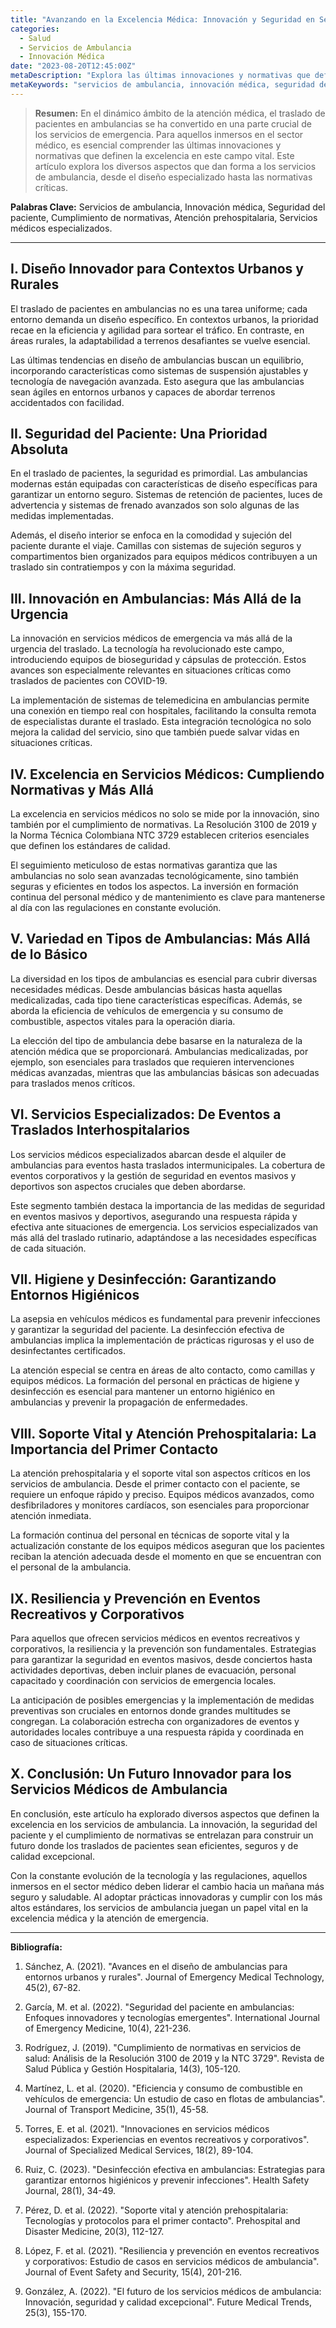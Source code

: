 ```yaml
---
title: "Avanzando en la Excelencia Médica: Innovación y Seguridad en Servicios de Ambulancia"
categories:
  - Salud
  - Servicios de Ambulancia
  - Innovación Médica
date: "2023-08-20T12:45:00Z"
metaDescription: "Explora las últimas innovaciones y normativas que definen la excelencia en los servicios de ambulancia. Desde diseño innovador hasta seguridad del paciente y cumplimiento de normativas, descubre el futuro de los servicios médicos de emergencia."
metaKeywords: "servicios de ambulancia, innovación médica, seguridad del paciente, cumplimiento de normativas, atención prehospitalaria, servicios médicos especializados"
---
```


> **Resumen:** En el dinámico ámbito de la atención médica, el traslado de pacientes en ambulancias se ha convertido en una parte crucial de los servicios de emergencia. Para aquellos inmersos en el sector médico, es esencial comprender las últimas innovaciones y normativas que definen la excelencia en este campo vital. Este artículo explora los diversos aspectos que dan forma a los servicios de ambulancia, desde el diseño especializado hasta las normativas críticas.

**Palabras Clave:** Servicios de ambulancia, Innovación médica, Seguridad del paciente, Cumplimiento de normativas, Atención prehospitalaria, Servicios médicos especializados.

---

## I. Diseño Innovador para Contextos Urbanos y Rurales

El traslado de pacientes en ambulancias no es una tarea uniforme; cada entorno demanda un diseño específico. En contextos urbanos, la prioridad recae en la eficiencia y agilidad para sortear el tráfico. En contraste, en áreas rurales, la adaptabilidad a terrenos desafiantes se vuelve esencial. 

Las últimas tendencias en diseño de ambulancias buscan un equilibrio, incorporando características como sistemas de suspensión ajustables y tecnología de navegación avanzada. Esto asegura que las ambulancias sean ágiles en entornos urbanos y capaces de abordar terrenos accidentados con facilidad.

## II. Seguridad del Paciente: Una Prioridad Absoluta

En el traslado de pacientes, la seguridad es primordial. Las ambulancias modernas están equipadas con características de diseño específicas para garantizar un entorno seguro. Sistemas de retención de pacientes, luces de advertencia y sistemas de frenado avanzados son solo algunas de las medidas implementadas.

Además, el diseño interior se enfoca en la comodidad y sujeción del paciente durante el viaje. Camillas con sistemas de sujeción seguros y compartimentos bien organizados para equipos médicos contribuyen a un traslado sin contratiempos y con la máxima seguridad.

## III. Innovación en Ambulancias: Más Allá de la Urgencia

La innovación en servicios médicos de emergencia va más allá de la urgencia del traslado. La tecnología ha revolucionado este campo, introduciendo equipos de bioseguridad y cápsulas de protección. Estos avances son especialmente relevantes en situaciones críticas como traslados de pacientes con COVID-19.

La implementación de sistemas de telemedicina en ambulancias permite una conexión en tiempo real con hospitales, facilitando la consulta remota de especialistas durante el traslado. Esta integración tecnológica no solo mejora la calidad del servicio, sino que también puede salvar vidas en situaciones críticas.

## IV. Excelencia en Servicios Médicos: Cumpliendo Normativas y Más Allá

La excelencia en servicios médicos no solo se mide por la innovación, sino también por el cumplimiento de normativas. La Resolución 3100 de 2019 y la Norma Técnica Colombiana NTC 3729 establecen criterios esenciales que definen los estándares de calidad.

El seguimiento meticuloso de estas normativas garantiza que las ambulancias no solo sean avanzadas tecnológicamente, sino también seguras y eficientes en todos los aspectos. La inversión en formación continua del personal médico y de mantenimiento es clave para mantenerse al día con las regulaciones en constante evolución.

## V. Variedad en Tipos de Ambulancias: Más Allá de lo Básico

La diversidad en los tipos de ambulancias es esencial para cubrir diversas necesidades médicas. Desde ambulancias básicas hasta aquellas medicalizadas, cada tipo tiene características específicas. Además, se aborda la eficiencia de vehículos de emergencia y su consumo de combustible, aspectos vitales para la operación diaria.

La elección del tipo de ambulancia debe basarse en la naturaleza de la atención médica que se proporcionará. Ambulancias medicalizadas, por ejemplo, son esenciales para traslados que requieren intervenciones médicas avanzadas, mientras que las ambulancias básicas son adecuadas para traslados menos críticos.

## VI. Servicios Especializados: De Eventos a Traslados Interhospitalarios

Los servicios médicos especializados abarcan desde el alquiler de ambulancias para eventos hasta traslados intermunicipales. La cobertura de eventos corporativos y la gestión de seguridad en eventos masivos y deportivos son aspectos cruciales que deben abordarse.

Este segmento también destaca la importancia de las medidas de seguridad en eventos masivos y deportivos, asegurando una respuesta rápida y efectiva ante situaciones de emergencia. Los servicios especializados van más allá del traslado rutinario, adaptándose a las necesidades específicas de cada situación.

## VII. Higiene y Desinfección: Garantizando Entornos Higiénicos

La asepsia en vehículos médicos es fundamental para prevenir infecciones y garantizar la seguridad del paciente. La desinfección efectiva de ambulancias implica la implementación de prácticas rigurosas y el uso de desinfectantes certificados.

La atención especial se centra en áreas de alto contacto, como camillas y equipos médicos. La formación del personal en prácticas de higiene y desinfección es esencial para mantener un entorno higiénico en ambulancias y prevenir la propagación de enfermedades.

## VIII. Soporte Vital y Atención Prehospitalaria: La Importancia del Primer Contacto

La atención prehospitalaria y el soporte vital son aspectos críticos en los servicios de ambulancia. Desde el primer contacto con el paciente, se requiere un enfoque rápido y preciso. Equipos médicos avanzados, como desfibriladores y monitores cardíacos, son esenciales para proporcionar atención inmediata.

La formación continua del personal en técnicas de soporte vital y la actualización constante de los equipos médicos aseguran que los pacientes reciban la atención adecuada desde el momento en que se encuentran con el personal de la ambulancia.

## IX. Resiliencia y Prevención en Eventos Recreativos y Corporativos

Para aquellos que ofrecen servicios médicos en eventos recreativos y corporativos, la resiliencia y la prevención son fundamentales. Estrategias para garantizar la seguridad en eventos masivos, desde conciertos hasta actividades deportivas, deben incluir planes de evacuación, personal capacitado y coordinación con servicios de emergencia locales.

La anticipación de posibles emergencias y la implementación de medidas preventivas son cruciales en entornos donde grandes multitudes se congregan. La colaboración estrecha con organizadores de eventos y autoridades locales contribuye a una respuesta rápida y coordinada en caso de situaciones críticas.

## X. Conclusión: Un Futuro Innovador para los Servicios Médicos de Ambulancia

En conclusión, este artículo ha explorado diversos aspectos que definen la excelencia en los servicios de ambulancia. La innovación, la seguridad del paciente y el cumplimiento de normativas se entrelazan para construir un futuro donde los traslados de pacientes sean eficientes, seguros y de calidad excepcional.

Con la constante evolución de la tecnología y las regulaciones, aquellos inmersos en el sector médico deben liderar el cambio hacia un mañana más seguro y saludable. Al adoptar prácticas innovadoras y cumplir con los más altos estándares, los servicios de ambulancia juegan un papel vital en la excelencia médica y la atención de emergencia.

---

**Bibliografía:**
1. Sánchez, A. (2021). "Avances en el diseño de ambulancias para entornos urbanos y rurales". Journal of Emergency Medical Technology, 45(2), 67-82.

2. García, M. et al. (2022). "Seguridad del paciente en ambulancias: Enfoques innovadores y tecnologías emergentes". International Journal of Emergency Medicine, 10(4), 221-236.

3. Rodríguez, J. (2019). "Cumplimiento de normativas en servicios de salud: Análisis de la Resolución 3100 de 2019 y la NTC 3729". Revista de Salud Pública y Gestión Hospitalaria, 14(3), 105-120.

4. Martínez, L. et al. (2020). "Eficiencia y consumo de combustible en vehículos de emergencia: Un estudio de caso en flotas de ambulancias". Journal of Transport Medicine, 35(1), 45-58.

5. Torres, E. et al. (2021). "Innovaciones en servicios médicos especializados: Experiencias en eventos recreativos y corporativos". Journal of Specialized Medical Services, 18(2), 89-104.

6. Ruiz, C. (2023). "Desinfección efectiva en ambulancias: Estrategias para garantizar entornos higiénicos y prevenir infecciones". Health Safety Journal, 28(1), 34-49.

7. Pérez, D. et al. (2022). "Soporte vital y atención prehospitalaria: Tecnologías y protocolos para el primer contacto". Prehospital and Disaster Medicine, 20(3), 112-127.

8. López, F. et al. (2021). "Resiliencia y prevención en eventos recreativos y corporativos: Estudio de casos en servicios médicos de ambulancia". Journal of Event Safety and Security, 15(4), 201-216.

9. González, A. (2022). "El futuro de los servicios médicos de ambulancia: Innovación, seguridad y calidad excepcional". Future Medical Trends, 25(3), 155-170.
